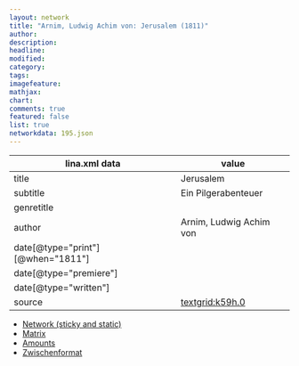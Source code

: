 ```yaml
---
layout: network
title: "Arnim, Ludwig Achim von: Jerusalem (1811)"
author:
description:
headline:
modified:
category:
tags:
imagefeature: 
mathjax: 
chart: 
comments: true
featured: false
list: true
networkdata: 195.json
---
```

lina.xml data  | value
------------- | -------------
title|Jerusalem
subtitle|Ein Pilgerabenteuer
genretitle|
author|Arnim, Ludwig Achim von
date[@type="print"][@when="1811"]|
date[@type="premiere"]|
date[@type="written"]|
source|[textgrid:k59h.0](https://textgridlab.org/1.0/tgcrud-public/rest/textgrid:k59h.0/data)



* [Network (sticky and static)](/linas/network195)
* [Matrix](/linas/matrix195)
* [Amounts](/linas/amount195)
* [Zwischenformat](/linas/lina195 )
